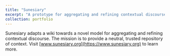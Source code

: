 ```yaml
---
title: "Sunesiary"
excerpt: "A prototype for aggregating and refining contextual discourse<br/><img src='/images/sunesiary.png'>"
collection: portfolio
---
```


Sunesiary adapts a wiki towards a novel model for aggregating and refining contextual discourse.  The mission is to provide a neutral, trusted repository of context.  Visit [www.sunesiary.org](https://www.sunesiary.org) to learn more.

